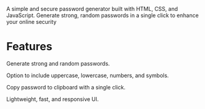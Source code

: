 A simple and secure password generator built with HTML, CSS, and JavaScript. Generate strong, random passwords in a single click to enhance your online security

# Features

Generate strong and random passwords.

Option to include uppercase, lowercase, numbers, and symbols.

Copy password to clipboard with a single click.

Lightweight, fast, and responsive UI.
